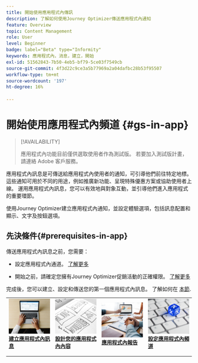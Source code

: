 ```yaml
---
title: 開始使用應用程式內傳訊
description: 了解如何使用Journey Optimizer傳送應用程式內通知
feature: Overview
topic: Content Management
role: User
level: Beginner
badge: label="Beta" type="Informity"
keywords: 應用程式內，消息，建立，開始
exl-id: 51562843-7b50-4eb5-bf79-5ce03f7549cb
source-git-commit: 4f3d22c9ce3a5b77969a2a04dafbc28b53f95507
workflow-type: tm+mt
source-wordcount: '197'
ht-degree: 16%

---
```


# 開始使用應用程式內頻道 {#gs-in-app}

>[!AVAILABILITY]
>
>應用程式內功能目前僅供選取使用者作為測試版。 若要加入測試版計畫，請連絡 Adobe 客戶服務。

應用程式內訊息是可傳送給應用程式內使用者的通知，可引導他們前往特定地標。 這些通知可用於不同的用途，例如推廣新功能、呈現特殊優惠方案或協助使用者上線。 運用應用程式內訊息，您可以有效地與對象互動，並引導他們進入應用程式的重要環節。

使用Journey Optimizer建立應用程式內通知，並設定體驗選項，包括訊息配置和顯示、文字及按鈕選項。

## 先決條件{#prerequisites-in-app}

傳送應用程式內訊息之前，您需要：

* 設定應用程式內通道。 [了解更多](inapp-configuration.md)

* 開始之前，請確定您擁有Journey Optimizer促銷活動的正確權限。 [了解更多](../campaigns/get-started-with-campaigns.md#campaign-prerequisites)

完成後，您可以建立、設定和傳送您的第一個應用程式內訊息。 了解如何在 [本節](create-in-app.md).

<table style="table-layout:fixed"><tr style="border: 0;">
<td>
<a href="create-in-app.md">
<img alt="銷售機會" src="../assets/do-not-localize/inapp-create.jpeg">
</a>
<div><a href="create-in-app.md"><strong>建立應用程式內訊息</strong>
</div>
<p>
</td>
<td>
<a href="design-in-app.md">
<img alt="不頻繁" src="../assets/do-not-localize/inapp-design.jpg">
</a>
<div>
<a href="design-in-app.md"><strong>設計您的應用程式內內容</strong></a>
</div>
<p></td>
<td>
<a href="../reports/campaign-global-report.md#inapp-global">
<img alt="驗證" src="../assets/do-not-localize/inapp-report.jpg">
</a>
<div>
<a href="../reports/campaign-global-report.md#inapp-global"><strong>應用程式內報告</strong></a>
</div>
<p>
</td>
<td>
<a href="inapp-configuration.md">
<img alt="驗證" src="../assets/do-not-localize/inapp-config.jpg">
</a>
<div>
<a href="inapp-configuration.md"><strong>設定應用程式內頻道</strong></a>
</div>
<p>
</td>
</tr></table>
